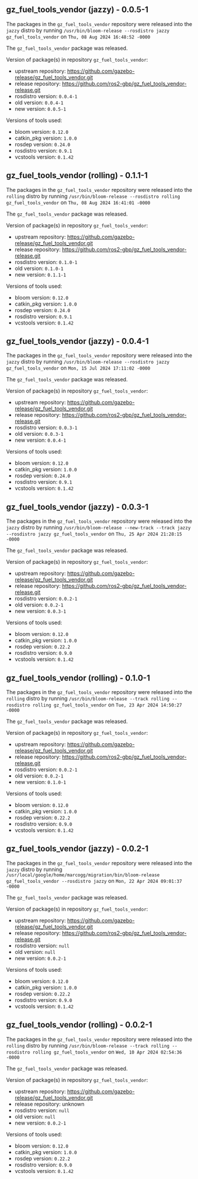 ## gz_fuel_tools_vendor (jazzy) - 0.0.5-1

The packages in the `gz_fuel_tools_vendor` repository were released into the `jazzy` distro by running `/usr/bin/bloom-release --rosdistro jazzy gz_fuel_tools_vendor` on `Thu, 08 Aug 2024 16:48:52 -0000`

The `gz_fuel_tools_vendor` package was released.

Version of package(s) in repository `gz_fuel_tools_vendor`:

- upstream repository: https://github.com/gazebo-release/gz_fuel_tools_vendor.git
- release repository: https://github.com/ros2-gbp/gz_fuel_tools_vendor-release.git
- rosdistro version: `0.0.4-1`
- old version: `0.0.4-1`
- new version: `0.0.5-1`

Versions of tools used:

- bloom version: `0.12.0`
- catkin_pkg version: `1.0.0`
- rosdep version: `0.24.0`
- rosdistro version: `0.9.1`
- vcstools version: `0.1.42`


## gz_fuel_tools_vendor (rolling) - 0.1.1-1

The packages in the `gz_fuel_tools_vendor` repository were released into the `rolling` distro by running `/usr/bin/bloom-release --rosdistro rolling gz_fuel_tools_vendor` on `Thu, 08 Aug 2024 16:41:01 -0000`

The `gz_fuel_tools_vendor` package was released.

Version of package(s) in repository `gz_fuel_tools_vendor`:

- upstream repository: https://github.com/gazebo-release/gz_fuel_tools_vendor.git
- release repository: https://github.com/ros2-gbp/gz_fuel_tools_vendor-release.git
- rosdistro version: `0.1.0-1`
- old version: `0.1.0-1`
- new version: `0.1.1-1`

Versions of tools used:

- bloom version: `0.12.0`
- catkin_pkg version: `1.0.0`
- rosdep version: `0.24.0`
- rosdistro version: `0.9.1`
- vcstools version: `0.1.42`


## gz_fuel_tools_vendor (jazzy) - 0.0.4-1

The packages in the `gz_fuel_tools_vendor` repository were released into the `jazzy` distro by running `/usr/bin/bloom-release --rosdistro jazzy gz_fuel_tools_vendor` on `Mon, 15 Jul 2024 17:11:02 -0000`

The `gz_fuel_tools_vendor` package was released.

Version of package(s) in repository `gz_fuel_tools_vendor`:

- upstream repository: https://github.com/gazebo-release/gz_fuel_tools_vendor.git
- release repository: https://github.com/ros2-gbp/gz_fuel_tools_vendor-release.git
- rosdistro version: `0.0.3-1`
- old version: `0.0.3-1`
- new version: `0.0.4-1`

Versions of tools used:

- bloom version: `0.12.0`
- catkin_pkg version: `1.0.0`
- rosdep version: `0.24.0`
- rosdistro version: `0.9.1`
- vcstools version: `0.1.42`


## gz_fuel_tools_vendor (jazzy) - 0.0.3-1

The packages in the `gz_fuel_tools_vendor` repository were released into the `jazzy` distro by running `/usr/bin/bloom-release --new-track --track jazzy --rosdistro jazzy gz_fuel_tools_vendor` on `Thu, 25 Apr 2024 21:28:15 -0000`

The `gz_fuel_tools_vendor` package was released.

Version of package(s) in repository `gz_fuel_tools_vendor`:

- upstream repository: https://github.com/gazebo-release/gz_fuel_tools_vendor.git
- release repository: https://github.com/ros2-gbp/gz_fuel_tools_vendor-release.git
- rosdistro version: `0.0.2-1`
- old version: `0.0.2-1`
- new version: `0.0.3-1`

Versions of tools used:

- bloom version: `0.12.0`
- catkin_pkg version: `1.0.0`
- rosdep version: `0.22.2`
- rosdistro version: `0.9.0`
- vcstools version: `0.1.42`


## gz_fuel_tools_vendor (rolling) - 0.1.0-1

The packages in the `gz_fuel_tools_vendor` repository were released into the `rolling` distro by running `/usr/bin/bloom-release --track rolling --rosdistro rolling gz_fuel_tools_vendor` on `Tue, 23 Apr 2024 14:50:27 -0000`

The `gz_fuel_tools_vendor` package was released.

Version of package(s) in repository `gz_fuel_tools_vendor`:

- upstream repository: https://github.com/gazebo-release/gz_fuel_tools_vendor.git
- release repository: https://github.com/ros2-gbp/gz_fuel_tools_vendor-release.git
- rosdistro version: `0.0.2-1`
- old version: `0.0.2-1`
- new version: `0.1.0-1`

Versions of tools used:

- bloom version: `0.12.0`
- catkin_pkg version: `1.0.0`
- rosdep version: `0.22.2`
- rosdistro version: `0.9.0`
- vcstools version: `0.1.42`


## gz_fuel_tools_vendor (jazzy) - 0.0.2-1

The packages in the `gz_fuel_tools_vendor` repository were released into the `jazzy` distro by running `/usr/local/google/home/marcogg/migration/bin/bloom-release gz_fuel_tools_vendor --rosdistro jazzy` on `Mon, 22 Apr 2024 09:01:37 -0000`

The `gz_fuel_tools_vendor` package was released.

Version of package(s) in repository `gz_fuel_tools_vendor`:

- upstream repository: https://github.com/gazebo-release/gz_fuel_tools_vendor.git
- release repository: https://github.com/ros2-gbp/gz_fuel_tools_vendor-release.git
- rosdistro version: `null`
- old version: `null`
- new version: `0.0.2-1`

Versions of tools used:

- bloom version: `0.12.0`
- catkin_pkg version: `1.0.0`
- rosdep version: `0.22.2`
- rosdistro version: `0.9.0`
- vcstools version: `0.1.42`


## gz_fuel_tools_vendor (rolling) - 0.0.2-1

The packages in the `gz_fuel_tools_vendor` repository were released into the `rolling` distro by running `/usr/bin/bloom-release --track rolling --rosdistro rolling gz_fuel_tools_vendor` on `Wed, 10 Apr 2024 02:54:36 -0000`

The `gz_fuel_tools_vendor` package was released.

Version of package(s) in repository `gz_fuel_tools_vendor`:

- upstream repository: https://github.com/gazebo-release/gz_fuel_tools_vendor.git
- release repository: unknown
- rosdistro version: `null`
- old version: `null`
- new version: `0.0.2-1`

Versions of tools used:

- bloom version: `0.12.0`
- catkin_pkg version: `1.0.0`
- rosdep version: `0.22.2`
- rosdistro version: `0.9.0`
- vcstools version: `0.1.42`


